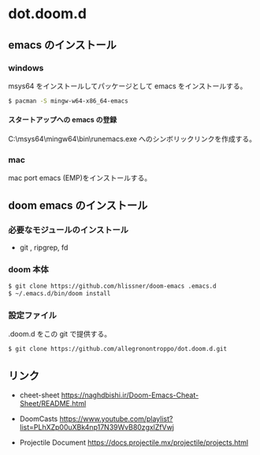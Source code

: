 # dot.doom.d

## emacs のインストール

### windows
msys64 をインストールしてパッケージとして emacs をインストールする。
``` sh
$ pacman -S mingw-w64-x86_64-emacs
```
#### スタートアップへの emacs の登録
C:\msys64\mingw64\bin\runemacs.exe へのシンボリックリンクを作成する。

### mac
mac port emacs (EMP)をインストールする。

## doom emacs のインストール

### 必要なモジュールのインストール
- git , ripgrep, fd

### doom 本体

``` sh
$ git clone https://github.com/hlissner/doom-emacs .emacs.d
$ ~/.emacs.d/bin/doom install
```

### 設定ファイル
.doom.d をこの git で提供する。

``` sh
$ git clone https://github.com/allegronontroppo/dot.doom.d.git
```


## リンク
- cheet-sheet
    https://naghdbishi.ir/Doom-Emacs-Cheat-Sheet/README.html

- DoomCasts
    https://www.youtube.com/playlist?list=PLhXZp00uXBk4np17N39WvB80zgxlZfVwj

- Projectile Document
    https://docs.projectile.mx/projectile/projects.html

